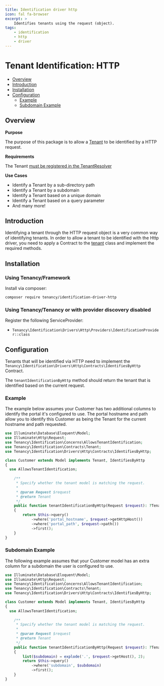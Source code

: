 ```yaml
---
title: Identification driver http
icon: fal fa-browser
excerpt: >
    Identifies tenants using the request (object).
tags:
    - identification
    - http
    - driver
---
```


# Tenant Identification: HTTP

- [Overview](#overview)
- [Introduction](#introduction)
- [Installation](#installation)
- [Configuration](#configuration)
  - [Example](#example)
  - [Subdomain Example](#subdomain-example)

## Overview

**Purpose**

The purpose of this package is to allow a [Tenant](what-is-a-tenant) to be identified by a HTTP request.

**Requirements**

The Tenant [must be registered in the TenantResolver](identification-general)

**Use Cases**

- Identify a Tenant by a sub-directory path
- Identify a Tenant by a subdomain
- Identify a Tenant based on a unique domain
- Identify a Tenant based on a query parameter
- And many more!

## Introduction

Identifying a tenant through the HTTP request object is a very common way of identifying tenants.
In order to allow a tenant to be identified with the Http driver, you
need to apply a Contract to the [tenant](what-is-a-tenant) class and implement the required
methods.

## Installation

### Using Tenancy/Framework
Install via composer:
```bash
composer require tenancy/identification-driver-http
```

### Using Tenancy/Tenancy or with provider discovery disabled
Register the following ServiceProvider: 
  - `Tenancy\Identification\Drivers\Http\Providers\IdentificationProvider::class`


## Configuration

Tenants that will be identified via HTTP need to implement the `Tenancy\Identification\Drivers\Http\Contracts\IdentifiesByHttp` Contract.

The `tenantIdentificationByHttp` method should return the tenant that is identified based on the current request.

### Example

The example below assumes your Customer has two additional columns to identify the portal it's configured to use. The
portal hostname and path allow you to identify this Customer as being the Tenant for the current hostname and path 
requested.

```php
use Illuminate\Database\Eloquent\Model;
use Illuminate\Http\Request;
use Tenancy\Identification\Concerns\AllowsTenantIdentification;
use Tenancy\Identification\Contracts\Tenant;
use Tenancy\Identification\Drivers\Http\Contracts\IdentifiesByHttp;

class Customer extends Model implements Tenant, IdentifiesByHttp
{
  use AllowsTenantIdentification;
  
    /**
     * Specify whether the tenant model is matching the request.
     *
     * @param Request $request
     * @return Tenant
     */
    public function tenantIdentificationByHttp(Request $request): ?Tenant
    {
        return $this->query()
            ->where('portal_hostname', $request->getHttpHost())
            ->where('portal_path', $request->path())
            ->first();
    }
}
```

### Subdomain Example

The following example assumes that your Customer model has an extra column for a subdomain the user is configured to use.

```php
use Illuminate\Database\Eloquent\Model;
use Illuminate\Http\Request;
use Tenancy\Identification\Concerns\AllowsTenantIdentification;
use Tenancy\Identification\Contracts\Tenant;
use Tenancy\Identification\Drivers\Http\Contracts\IdentifiesByHttp;

class Customer extends Model implements Tenant, IdentifiesByHttp
{
  use AllowsTenantIdentification;
  
    /**
     * Specify whether the tenant model is matching the request.
     *
     * @param Request $request
     * @return Tenant
     */
    public function tenantIdentificationByHttp(Request $request): ?Tenant
    {
        list($subdomain) = explode('.', $request->getHost(), 2);
        return $this->query()
            ->where('subdomain', $subdomain)
            ->first();
    }
}
```

